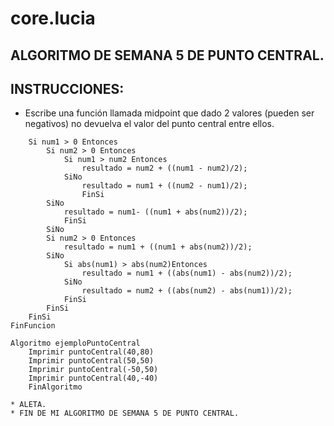 # core.lucia
## ALGORITMO DE SEMANA 5 DE PUNTO CENTRAL.
## INSTRUCCIONES:
* Escribe una función llamada midpoint que dado 2 valores (pueden ser negativos) no devuelva el valor del punto central entre ellos.

```psc Funcion resultado<-puntoCentral(num1,num2)
	Si num1 > 0 Entonces
		Si num2 > 0 Entonces
			Si num1 > num2 Entonces
				resultado = num2 + ((num1 - num2)/2);
			SiNo
				resultado = num1 + ((num2 - num1)/2);
				FinSi
		SiNo
			resultado = num1- ((num1 + abs(num2))/2);
			FinSi
		SiNo
		Si num2 > 0 Entonces
			resultado = num1 + ((num1 + abs(num2))/2);	
		SiNo
			Si abs(num1) > abs(num2)Entonces
				resultado = num1 + ((abs(num1) - abs(num2))/2);
			SiNo
				resultado = num2 + ((abs(num2) - abs(num1))/2);
			FinSi
		FinSi
	FinSi
FinFuncion

Algoritmo ejemploPuntoCentral
	Imprimir puntoCentral(40,80)
	Imprimir puntoCentral(50,50)
	Imprimir puntoCentral(-50,50)
	Imprimir puntoCentral(40,-40)
	FinAlgoritmo

* ALETA.
* FIN DE MI ALGORITMO DE SEMANA 5 DE PUNTO CENTRAL.
